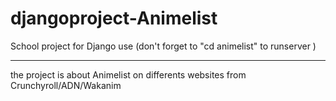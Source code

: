 # djangoproject-Animelist

School project for Django use (don't forget to "cd animelist" to runserver )
************************************************************************************
the project is about Animelist on differents websites from Crunchyroll/ADN/Wakanim